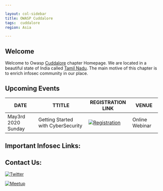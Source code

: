 ```yaml
---

layout: col-sidebar
title: OWASP Cuddalore
tags:  cuddalore
region: Asia

---
```


## Welcome
Welcome to Owasp [Cuddalore](https://en.wikipedia.org/wiki/Cuddalore) chapter Homepage. We are located in a beautiful state of India called [Tamil Nadu](https://en.wikipedia.org/wiki/Tamil_Nadu). The main motive of this chapter is to enrich infosec community in our place.

## Upcoming Events
| DATE | TTITLE | REGISTRATION LINK | VENUE |
| ---------------- | --------------- | --------------- | --------------- |
| May3rd 2020 Sunday | Getting Started with CyberSecurity | [![Registration](https://img.shields.io/badge/%F0%9F%93%83-Register-green)](https://www.townscript.com/e/getting-started-with-cybersecurity-320024) | Online Webinar |

## Important Infosec Links:

## Contact Us:

[![Twitter](https://img.shields.io/badge/%F0%9F%90%A6-Twitter-blue)](https://www.twitter.com/owaspcuddalore) 

[![Meetup](https://img.shields.io/badge/%F0%9F%8E%89-Meetup-red)](https://www.meetup.com/OWASP-Cuddalore-Chapter)

